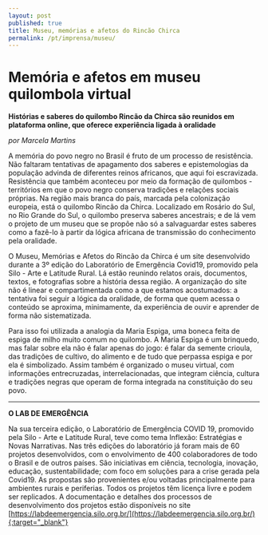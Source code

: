 ```yaml
---
layout: post
published: true
title: Museu, memórias e afetos do Rincão Chirca
permalink: /pt/imprensa/museu/
---
```



# Memória e afetos em museu quilombola virtual
**Histórias e saberes do quilombo Rincão da Chirca são reunidos em plataforma online, que oferece experiência ligada à oralidade**

*por Marcela Martins*

A memória do povo negro no Brasil é fruto de um processo de resistência. Não faltaram tentativas de apagamento dos saberes e epistemologias da população advinda de diferentes reinos africanos, que aqui foi escravizada. Resistência que também aconteceu por meio da formação de quilombos - territórios em que o povo negro conserva tradições e relações sociais próprias. Na região mais branca do país, marcada pela colonização europeia, está o quilombo Rincão da Chirca. Localizado em Rosário do Sul, no Rio Grande do Sul, o quilombo preserva saberes ancestrais; e de lá vem o projeto de um museu que se propõe não só a salvaguardar estes saberes como a fazê-lo à partir da lógica africana de transmissão do conhecimento pela oralidade. 

O Museu, Memórias e Afetos do Rincão da Chirca é um site desenvolvido durante a 3º edição do Laboratório de Emergência Covid19, promovido pela Silo - Arte e Latitude Rural. Lá estão reunindo relatos orais, documentos, textos, e fotografias sobre a história dessa região. A organização do site não é linear e compartimentada como a que estamos acostumados: a tentativa foi seguir a lógica da oralidade, de forma que quem acessa o conteúdo se aproxima, minimamente, da experiência de ouvir e aprender de forma não sistematizada. 

Para isso foi utilizada a analogia da Maria Espiga, uma boneca feita de espiga de milho muito comum no quilombo. A Maria Espiga é um brinquedo, mas falar sobre ela não é falar apenas do jogo: é falar da semente crioula, das tradições de cultivo, do alimento e de tudo que perpassa espiga e por ela é simbolizado. Assim também é organizado o museu virtual, com informações entrecruzadas, interrelacionadas, que integram ciência, cultura e tradições negras que operam de forma integrada na constituição do seu povo. 

 
---

**O LAB DE EMERGÊNCIA**


Na sua terceira edição, o Laboratório de Emergência COVID 19, promovido pela Silo - Arte e Latitude Rural, teve como tema Inflexão: Estratégias e Novas Narrativas. Nas três edições do laboratório já foram mais de 60 projetos desenvolvidos, com o envolvimento de 400 colaboradores de todo o Brasil e de outros países. São iniciativas em ciência, tecnologia, inovação, educação, sustentabilidade; com foco em soluções para a crise gerada pela Covid19. As propostas são provenientes e/ou voltadas principalmente para ambientes rurais e periferias. Todos os projetos têm licença livre e podem ser replicados. A documentação e detalhes dos processos de desenvolvimento dos projetos estão disponíveis no site [https://labdeemergencia.silo.org.br/](https://labdeemergencia.silo.org.br/){:target="_blank"}